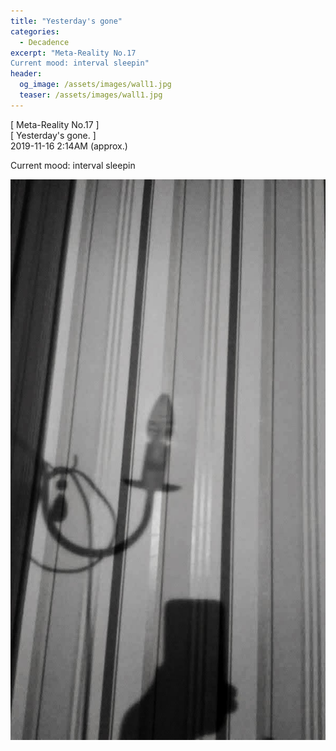 ```yaml
---
title: "Yesterday's gone"
categories:
  - Decadence
excerpt: "Meta-Reality No.17  
Current mood: interval sleepin"
header:
  og_image: /assets/images/wall1.jpg
  teaser: /assets/images/wall1.jpg
---
```



[ Meta-Reality No.17 ]  
[ Yesterday's gone. ]  
2019-11-16 2:14AM (approx.)  

Current mood: interval sleepin  

<a href="https://anti.science/assets/images/wall1.jpg">
  <img src="/assets/images/wall1.jpg" alt="Yesterday's gone">
</a>
